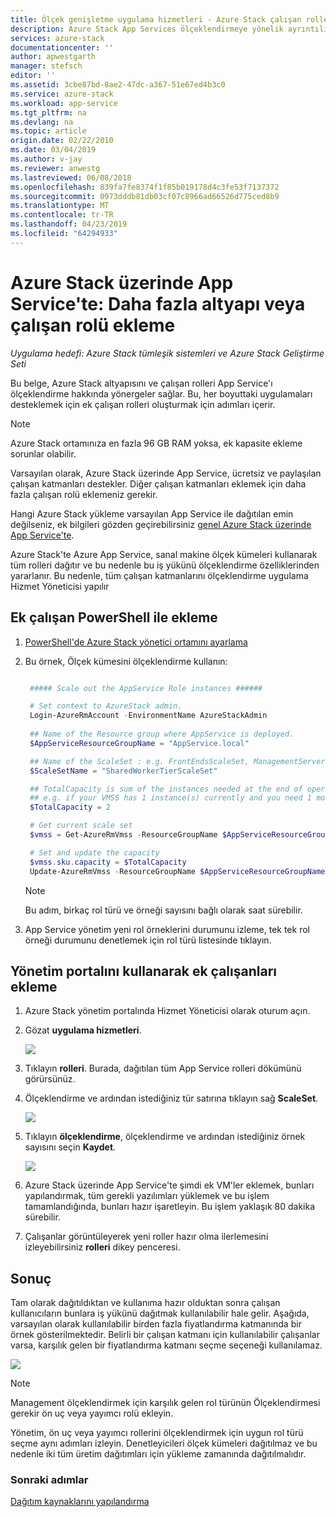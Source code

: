 ```yaml
---
title: Ölçek genişletme uygulama hizmetleri - Azure Stack çalışan rolleri | Microsoft Docs
description: Azure Stack App Services ölçeklendirmeye yönelik ayrıntılı kılavuz
services: azure-stack
documentationcenter: ''
author: apwestgarth
manager: stefsch
editor: ''
ms.assetid: 3cbe87bd-8ae2-47dc-a367-51e67ed4b3c0
ms.service: azure-stack
ms.workload: app-service
ms.tgt_pltfrm: na
ms.devlang: na
ms.topic: article
origin.date: 02/22/2010
ms.date: 03/04/2019
ms.author: v-jay
ms.reviewer: anwestg
ms.lastreviewed: 06/08/2018
ms.openlocfilehash: 839fa7fe8374f1f85b019178d4c3fe53f7137372
ms.sourcegitcommit: 0973dddb81db03cf07c8966ad66526d775ced8b9
ms.translationtype: MT
ms.contentlocale: tr-TR
ms.lasthandoff: 04/23/2019
ms.locfileid: "64294933"
---
```

# <a name="app-service-on-azure-stack-add-more-infrastructure-or-worker-roles"></a>Azure Stack üzerinde App Service'te: Daha fazla altyapı veya çalışan rolü ekleme

*Uygulama hedefi: Azure Stack tümleşik sistemleri ve Azure Stack Geliştirme Seti*  

Bu belge, Azure Stack altyapısını ve çalışan rolleri App Service'ı ölçeklendirme hakkında yönergeler sağlar. Bu, her boyuttaki uygulamaları desteklemek için ek çalışan rolleri oluşturmak için adımları içerir.

> [!NOTE]
> Azure Stack ortamınıza en fazla 96 GB RAM yoksa, ek kapasite ekleme sorunlar olabilir.

Varsayılan olarak, Azure Stack üzerinde App Service, ücretsiz ve paylaşılan çalışan katmanları destekler. Diğer çalışan katmanları eklemek için daha fazla çalışan rolü eklemeniz gerekir.

Hangi Azure Stack yükleme varsayılan App Service ile dağıtılan emin değilseniz, ek bilgileri gözden geçirebilirsiniz [genel Azure Stack üzerinde App Service'te](azure-stack-app-service-overview.md).

Azure Stack'te Azure App Service, sanal makine ölçek kümeleri kullanarak tüm rolleri dağıtır ve bu nedenle bu iş yükünü ölçeklendirme özelliklerinden yararlanır. Bu nedenle, tüm çalışan katmanlarını ölçeklendirme uygulama Hizmet Yöneticisi yapılır

## <a name="add-additional-workers-with-powershell"></a>Ek çalışan PowerShell ile ekleme

1. [PowerShell'de Azure Stack yönetici ortamını ayarlama](azure-stack-powershell-configure-admin.md)

2. Bu örnek, Ölçek kümesini ölçeklendirme kullanın:
   ```powershell
   
    ##### Scale out the AppService Role instances ######
   
    # Set context to AzureStack admin.
    Login-AzureRmAccount -EnvironmentName AzureStackAdmin
                                                 
    ## Name of the Resource group where AppService is deployed.
    $AppServiceResourceGroupName = "AppService.local"

    ## Name of the ScaleSet : e.g. FrontEndsScaleSet, ManagementServersScaleSet, PublishersScaleSet , LargeWorkerTierScaleSet,      MediumWorkerTierScaleSet, SmallWorkerTierScaleSet, SharedWorkerTierScaleSet
    $ScaleSetName = "SharedWorkerTierScaleSet"

    ## TotalCapacity is sum of the instances needed at the end of operation. 
    ## e.g. if your VMSS has 1 instance(s) currently and you need 1 more the TotalCapacity should be set to 2
    $TotalCapacity = 2  

    # Get current scale set
    $vmss = Get-AzureRmVmss -ResourceGroupName $AppServiceResourceGroupName -VMScaleSetName $ScaleSetName

    # Set and update the capacity
    $vmss.sku.capacity = $TotalCapacity
    Update-AzureRmVmss -ResourceGroupName $AppServiceResourceGroupName -Name $ScaleSetName -VirtualMachineScaleSet $vmss 
   ```    

   > [!NOTE]
   > Bu adım, birkaç rol türü ve örneği sayısını bağlı olarak saat sürebilir.
   >
   >

3. App Service yönetim yeni rol örneklerini durumunu izleme, tek tek rol örneği durumunu denetlemek için rol türü listesinde tıklayın.

## <a name="add-additional-workers-using-the-administration-portal"></a>Yönetim portalını kullanarak ek çalışanları ekleme

1. Azure Stack yönetim portalında Hizmet Yöneticisi olarak oturum açın.

2. Gözat **uygulama hizmetleri**.

    ![](media/azure-stack-app-service-add-worker-roles/image01.png)

3. Tıklayın **rolleri**. Burada, dağıtılan tüm App Service rolleri dökümünü görürsünüz.

4. Ölçeklendirme ve ardından istediğiniz tür satırına tıklayın sağ **ScaleSet**.

    ![](media/azure-stack-app-service-add-worker-roles/image02.png)

5. Tıklayın **ölçeklendirme**, ölçeklendirme ve ardından istediğiniz örnek sayısını seçin **Kaydet**.

    ![](media/azure-stack-app-service-add-worker-roles/image03.png)

6. Azure Stack üzerinde App Service'te şimdi ek VM'ler eklemek, bunları yapılandırmak, tüm gerekli yazılımları yüklemek ve bu işlem tamamlandığında, bunları hazır işaretleyin. Bu işlem yaklaşık 80 dakika sürebilir.

7. Çalışanlar görüntüleyerek yeni roller hazır olma ilerlemesini izleyebilirsiniz **rolleri** dikey penceresi.

## <a name="result"></a>Sonuç

Tam olarak dağıtıldıktan ve kullanıma hazır olduktan sonra çalışan kullanıcıların bunlara iş yükünü dağıtmak kullanılabilir hale gelir. Aşağıda, varsayılan olarak kullanılabilir birden fazla fiyatlandırma katmanında bir örnek gösterilmektedir. Belirli bir çalışan katmanı için kullanılabilir çalışanlar varsa, karşılık gelen bir fiyatlandırma katmanı seçme seçeneği kullanılamaz.

![](media/azure-stack-app-service-add-worker-roles/image04.png)

>[!NOTE]
> Management ölçeklendirmek için karşılık gelen rol türünün Ölçeklendirmesi gerekir ön uç veya yayımcı rolü ekleyin. 
>
>

Yönetim, ön uç veya yayımcı rollerini ölçeklendirmek için uygun rol türü seçme aynı adımları izleyin. Denetleyicileri ölçek kümeleri dağıtılmaz ve bu nedenle iki tüm üretim dağıtımları için yükleme zamanında dağıtılmalıdır.

### <a name="next-steps"></a>Sonraki adımlar

[Dağıtım kaynaklarını yapılandırma](azure-stack-app-service-configure-deployment-sources.md)

<!-- Update_Description: wording update -->